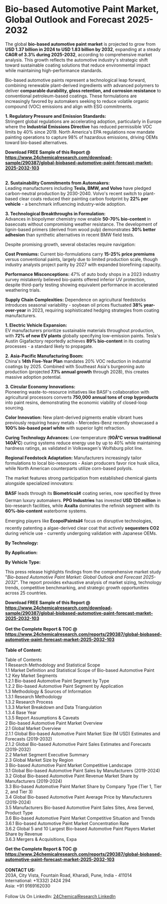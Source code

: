 <h1>Bio-based Automotive Paint Market, Global Outlook and Forecast 2025-2032</h1><p>The global <strong>bio-based automotive paint market</strong> is projected to grow from <strong>USD 1.37 billion in 2024 to USD 1.83 billion by 2032</strong>, expanding at a steady <strong>CAGR of 3.3% during 2025-2032</strong>, according to comprehensive market analysis. This growth reflects the automotive industry's strategic shift toward sustainable coating solutions that reduce environmental impact while maintaining high-performance standards.</p><p>Bio-based automotive paints represent a technological leap forward, combining renewable plant-derived ingredients with advanced polymers to deliver <strong>comparable durability, gloss retention, and corrosion resistance</strong> to conventional petroleum-based coatings. These formulations are increasingly favored by automakers seeking to reduce volatile organic compound (VOC) emissions and align with ESG commitments.</p><p><strong>1. Regulatory Pressure and Emission Standards:</strong><br>
Stringent global regulations are accelerating adoption, particularly in Europe where the <strong>Industrial Emissions Directive</strong> has reduced permissible VOC limits by 40% since 2019. North America's EPA regulations now mandate painting operations to capture 98% of hazardous emissions, driving OEMs toward bio-based alternatives.</p><div><b>Download FREE Sample of this Report @ 
            <a href="https://www.24chemicalresearch.com/download-sample/290387/global-biobased-automotive-paint-forecast-market-2025-2032-103">
            https://www.24chemicalresearch.com/download-sample/290387/global-biobased-automotive-paint-forecast-market-2025-2032-103</a></b></div><br><p><strong>2. Sustainability Commitments from Automakers:</strong><br>
Leading manufacturers including <strong>Tesla, BMW, and Volvo</strong> have pledged carbon-neutral production by 2030-2040. Volvo's recent switch to plant-based clear coats reduced their painting carbon footprint by <strong>22% per vehicle</strong> - a benchmark influencing industry-wide adoption.</p><p><strong>3. Technological Breakthroughs in Formulation:</strong><br>
Advances in biopolymer chemistry now enable <strong>50-70% bio-content</strong> in basecoats without compromising weather resistance. The development of lignin-based primers (derived from wood pulp) demonstrates <strong>30% better adhesion</strong> than synthetic alternatives in recent BMW field tests.</p><p>Despite promising growth, several obstacles require navigation:</p><p><strong>Cost Premiums:</strong> Current bio-formulations carry <strong>15-25% price premiums</strong> versus conventional paints, largely due to limited production scale, though industry analysts project parity by 2027 with expanded biorefining capacity.</p><p><strong>Performance Misconceptions:</strong> 47% of auto body shops in a 2023 industry survey mistakenly believed bio-paints offered inferior UV protection, despite third-party testing showing equivalent performance in accelerated weathering trials.</p><p><strong>Supply Chain Complexities:</strong> Dependence on agricultural feedstocks introduces seasonal variability - soybean oil prices fluctuated <strong>38% year-over-year</strong> in 2023, requiring sophisticated hedging strategies from coating manufacturers.</p><p><strong>1. Electric Vehicle Expansion:</strong><br>
EV manufacturers prioritize sustainable materials throughout production, with <strong>72% of new EV plants</strong> globally specifying low-emission paints. Tesla's Austin Gigafactory reportedly achieves <strong>89% bio-content</strong> in its coating processes - a standard likely to propagate.</p><p><strong>2. Asia-Pacific Manufacturing Boom:</strong><br>
China's <strong>14th Five-Year Plan</strong> mandates 20% VOC reduction in industrial coatings by 2025. Combined with Southeast Asia's burgeoning auto production (projected <strong>7.1% annual growth</strong> through 2028), this creates massive adoption potential.</p><p><strong>3. Circular Economy Innovations:</strong><br>
Pioneering waste-to-resource initiatives like BASF's collaboration with agricultural processors converts <strong>750,000 annual tons of crop byproducts</strong> into paint resins, demonstrating the economic viability of closed-loop sourcing.</p><p><strong>Color Innovation:</strong> New plant-derived pigments enable vibrant hues previously requiring heavy metals - Mercedes-Benz recently showcased a <strong>100% bio-based pearl white</strong> with superior light refraction.</p><p><strong>Curing Technology Advances:</strong> Low-temperature (<strong>90Â°C versus traditional 140Â°C</strong>) curing systems reduce energy use by up to 40% while maintaining hardness ratings, as validated in Volkswagen's Wolfsburg pilot line.</p><p><strong>Regional Feedstock Adaptation:</strong> Manufacturers increasingly tailor formulations to local bio-resources - Asian producers favor rice husk silica, while North American counterparts utilize corn-based polyols.</p><p>The market features strong participation from established chemical giants alongside specialized innovators:</p><p><strong>BASF</strong> leads through its <strong>Biometricsâ¢</strong> coating series, now specified by three German luxury automakers. <strong>PPG Industries</strong> has invested <strong>USD 120 million</strong> in bio-research facilities, while <strong>Axalta</strong> dominates the refinish segment with its <strong>60%-bio-content</strong> waterborne systems.</p><p>Emerging players like <strong>EcopolPaintsâ¢</strong> focus on disruptive technologies, recently patenting a algae-derived clear coat that actively <strong>sequesters CO2</strong> during vehicle use - currently undergoing validation with Japanese OEMs.</p><p><strong>By Technology:</strong></p><p><strong>By Application:</strong></p><p><strong>By Vehicle Type:</strong></p><p>This press release highlights findings from the comprehensive market study "<em>Bio-based Automotive Paint Market: Global Outlook and Forecast 2025-2032</em>". The report provides exhaustive analysis of market sizing, technology trends, competitive benchmarking, and strategic growth opportunities across 25 countries.</p><div><b>Download FREE Sample of this Report @ 
            <a href="https://www.24chemicalresearch.com/download-sample/290387/global-biobased-automotive-paint-forecast-market-2025-2032-103">
            https://www.24chemicalresearch.com/download-sample/290387/global-biobased-automotive-paint-forecast-market-2025-2032-103</a></b></div><br><div><b>Get the Complete Report & TOC @ 
            <a href="https://www.24chemicalresearch.com/reports/290387/global-biobased-automotive-paint-forecast-market-2025-2032-103">
            https://www.24chemicalresearch.com/reports/290387/global-biobased-automotive-paint-forecast-market-2025-2032-103</a></b></div><br>
            <b>Table of Content:</b><p>Table of Contents<br />
1 Research Methodology and Statistical Scope<br />
1.1 Market Definition and Statistical Scope of Bio-based Automotive Paint<br />
1.2 Key Market Segments<br />
1.2.1 Bio-based Automotive Paint Segment by Type<br />
1.2.2 Bio-based Automotive Paint Segment by Application<br />
1.3 Methodology & Sources of Information<br />
1.3.1 Research Methodology<br />
1.3.2 Research Process<br />
1.3.3 Market Breakdown and Data Triangulation<br />
1.3.4 Base Year<br />
1.3.5 Report Assumptions & Caveats<br />
2 Bio-based Automotive Paint Market Overview<br />
2.1 Global Market Overview<br />
2.1.1 Global Bio-based Automotive Paint Market Size (M USD) Estimates and Forecasts (2019-2032)<br />
2.1.2 Global Bio-based Automotive Paint Sales Estimates and Forecasts (2019-2032)<br />
2.2 Market Segment Executive Summary<br />
2.3 Global Market Size by Region<br />
3 Bio-based Automotive Paint Market Competitive Landscape<br />
3.1 Global Bio-based Automotive Paint Sales by Manufacturers (2019-2024)<br />
3.2 Global Bio-based Automotive Paint Revenue Market Share by Manufacturers (2019-2024)<br />
3.3 Bio-based Automotive Paint Market Share by Company Type (Tier 1, Tier 2, and Tier 3)<br />
3.4 Global Bio-based Automotive Paint Average Price by Manufacturers (2019-2024)<br />
3.5 Manufacturers Bio-based Automotive Paint Sales Sites, Area Served, Product Type<br />
3.6 Bio-based Automotive Paint Market Competitive Situation and Trends<br />
3.6.1 Bio-based Automotive Paint Market Concentration Rate<br />
3.6.2 Global 5 and 10 Largest Bio-based Automotive Paint Players Market Share by Revenue<br />
3.6.3 Mergers & Acquisitions, Expa</p><div><b>Get the Complete Report & TOC @ 
            <a href="https://www.24chemicalresearch.com/reports/290387/global-biobased-automotive-paint-forecast-market-2025-2032-103">
            https://www.24chemicalresearch.com/reports/290387/global-biobased-automotive-paint-forecast-market-2025-2032-103</a></b></div><br><b>CONTACT US:</b><br>
            203A, City Vista, Fountain Road, Kharadi, Pune, India - 411014<br>
            International: +1(332) 2424 294<br>
            Asia: +91 9169162030 <br><br>
            Follow Us On LinkedIn: <a href="https://www.linkedin.com/company/24chemicalresearch/">24ChemicalResearch LinkedIn</a>